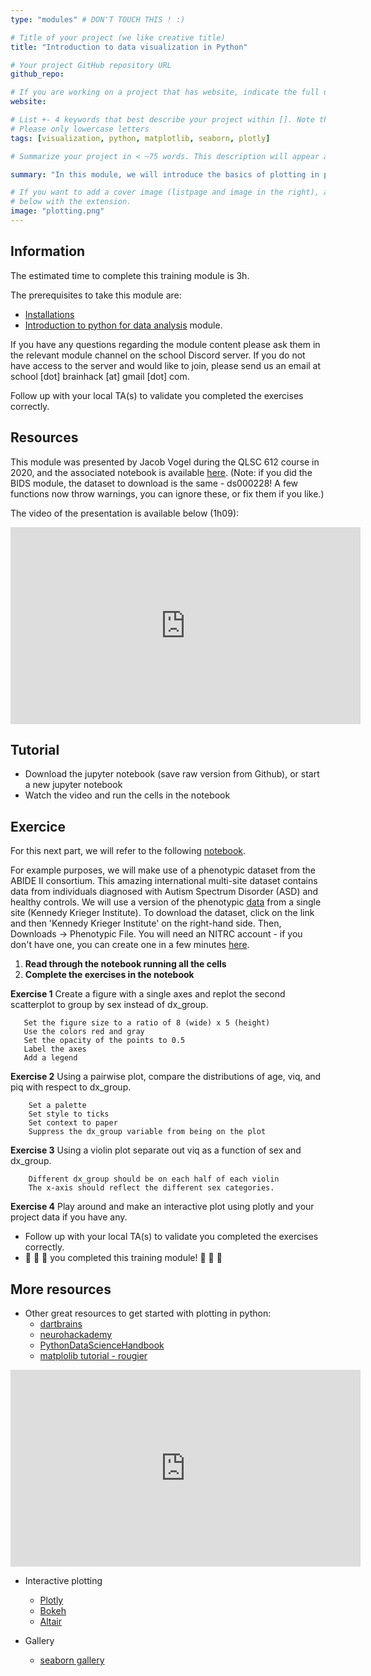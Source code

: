 ```yaml
---
type: "modules" # DON'T TOUCH THIS ! :)

# Title of your project (we like creative title)
title: "Introduction to data visualization in Python"

# Your project GitHub repository URL
github_repo:

# If you are working on a project that has website, indicate the full url including "https://" below or leave it empty.
website:

# List +- 4 keywords that best describe your project within []. Note that the project summary also involves a number of key words. Those are listed on top of the [github repository](https://github.com/PSY6983-2021/project_template), click `manage topics`.
# Please only lowercase letters
tags: [visualization, python, matplotlib, seaborn, plotly]

# Summarize your project in < ~75 words. This description will appear at the top of your page and on the list page with other projects..

summary: "In this module, we will introduce the basics of plotting in python with some of most commonly used packages such as matplotlib and seaborn."

# If you want to add a cover image (listpage and image in the right), add it to your directory and indicate the name
# below with the extension.
image: "plotting.png"
---
```

<!-- This is an html comment and this won't appear in the rendered page. You are now editing the "content" area, the core of your description. Everything that you can do in markdown is allowed below. We added a couple of comments to guide your through documenting your progress. -->

## Information

The estimated time to complete this training module is 3h.

The prerequisites to take this module are:
 * [Installations](/modules/installation)
 * [Introduction to python for data analysis](/modules/python_data_analysis) module.

If you have any questions regarding the module content please ask them in the relevant module channel on the school Discord server. If you do not have access 
to the server and would like to join, please send us an email at school [dot] brainhack [at] gmail [dot] com.

Follow up with your local TA(s) to validate you completed the exercises correctly.

## Resources
This module was presented by Jacob Vogel during the QLSC 612 course in 2020, and the associated notebook is available [here](https://github.com/neurodatascience/course-materials-2020/blob/master/lectures/14-may/01-data-visualization/python_visualization_for_data.ipynb). (Note: if you did the BIDS module, the dataset to download is the same - ds000228! A few functions now throw warnings, you can ignore these, or fix them if you like.)

The video of the presentation is available below (1h09):
<iframe width="560" height="315" src="https://www.youtube.com/embed/lJyFWTT7sCY" title="YouTube video player" frameborder="0" allow="accelerometer; autoplay; clipboard-write; encrypted-media; gyroscope; picture-in-picture" allowfullscreen></iframe>

## Tutorial

 * Download the jupyter notebook (save raw version from Github), or start a new jupyter notebook 
 * Watch the video and  run the cells in the notebook

## Exercice

For this next part, we will refer to the following [notebook](https://github.com/brainhackorg/school/blob/master/content/en/modules/python_visualization/python_visualization_intro_rmv_answ.ipynb).

For example purposes, we will make use of a phenotypic dataset from the ABIDE II consortium. This amazing international multi-site dataset contains data from individuals diagnosed with Autism Spectrum Disorder (ASD) and healthy controls. We will use a version of the phenotypic  [data](http://fcon_1000.projects.nitrc.org/indi/abide/abide_II.html) from a single site (Kennedy Krieger Institute). To download the dataset, click on the link and then 'Kennedy Krieger Institute' on the right-hand side. Then, Downloads -> Phenotypic File. You will need an NITRC account - if you don't have one, you can create one in a few minutes [here](https://www.nitrc.org/account/register.php).

1. **Read through the notebook running all the cells**
2. **Complete the exercises in the notebook**

**Exercise 1** Create a figure with a single axes and replot the second scatterplot to group by sex instead of dx_group.

       Set the figure size to a ratio of 8 (wide) x 5 (height)
       Use the colors red and gray
       Set the opacity of the points to 0.5
       Label the axes
       Add a legend
     
**Exercise 2** Using a pairwise plot, compare the distributions of age, viq, and piq with respect to dx_group.

        Set a palette
        Set style to ticks
        Set context to paper
        Suppress the dx_group variable from being on the plot
        
**Exercise 3** Using a violin plot separate out viq as a function of sex and dx_group.

        Different dx_group should be on each half of each violin
        The x-axis should reflect the different sex categories.

**Exercise 4** Play around and make an interactive plot using plotly and your project data if you have any.

 * Follow up with your local TA(s) to validate you completed the exercises correctly.
 * :tada: :tada: :tada: you completed this training module! :tada: :tada: :tada:

## More resources

- Other great resources to get started with plotting in python:
   -  [dartbrains](https://dartbrains.org/content/Introduction_to_Plotting.html)
   -  [neurohackademy](https://github.com/neurohackademy/visualization-in-python/blob/master/visualization-in-python.ipynb)
   -  [PythonDataScienceHandbook](https://nbviewer.jupyter.org/github/jakevdp/PythonDataScienceHandbook/blob/master/notebooks/04.00-Introduction-To-Matplotlib.ipynb)
   -  [matplolib tutorial - rougier](https://github.com/rougier/matplotlib-tutorial)

<iframe width="560" height="315" src="https://www.youtube.com/embed/FwM_6oZo_2g" title="YouTube video player" frameborder="0" allow="accelerometer; autoplay; clipboard-write; encrypted-media; gyroscope; picture-in-picture" allowfullscreen></iframe>

- Interactive plotting 
   - [Plotly](https://plotly.com/python/)
   - [Bokeh](https://docs.bokeh.org/en/latest/index.html)
   - [Altair](https://altair-viz.github.io/)
   
- Gallery
   - [seaborn gallery](https://seaborn.pydata.org/examples/index.html)
